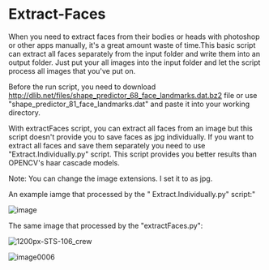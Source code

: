 # Extract-Faces

When you need to extract faces from their bodies or heads with photoshop or other apps manually, it's a great amount waste of time.This basic script can extract all faces separately from the input folder and write them into an output folder. Just put your all images into the input folder and let the script process all images that you've put on.

Before the run script, you need to download http://dlib.net/files/shape_predictor_68_face_landmarks.dat.bz2 file or use "shape_predictor_81_face_landmarks.dat" and paste it into your working directory.

With extractFaces script, you can extract all faces from an image but this script doesn't provide you to save faces as jpg individually.   If you want to extract all faces and save them separately you need to use "Extract.Individually.py" script. This script provides you better results than OPENCV's haar cascade models.

Note: You can change the image extensions. I set it to as jpg.

An example iamge that processed by the "  Extract.Individually.py" script:"


![image](https://user-images.githubusercontent.com/54986652/134653947-ada0856c-9e5d-4c2a-a26f-a598dcc800af.png)


The same image that processed by the "extractFaces.py":

![1200px-STS-106_crew](https://user-images.githubusercontent.com/54986652/97113612-ae7e1400-16fc-11eb-9cf4-0043f83f2aa4.jpg)

![image0006](https://user-images.githubusercontent.com/54986652/97113618-b63db880-16fc-11eb-98eb-5ba7aeec0547.jpg)
